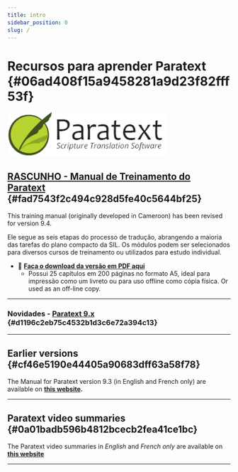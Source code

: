 ```yaml
---
title: intro
sidebar_position: 0
slug: /
---
```




# Recursos para aprender Paratext {#06ad408f15a9458281a9d23f82fff53f}


![](./415098770.png)


## [RASCUNHO - Manual de Treinamento do Paratext](/Overview) {#fad7543f2c494c928d5fe40c5644bf25}


This training manual (originally developed in Cameroon) has been revised for version 9.4.


Ele segue as seis etapas do processo de tradução, abrangendo a maioria das tarefas do plano compacto da SIL. Os módulos podem ser selecionados para diversos cursos de treinamento ou utilizados para estudo individual.

- 📖 [**Faça o download da versão em PDF aqui**](https://manual.paratext.org/pt/downloads/Ptx-man-a5-pt-9.4.pdf)
    - Possui 25 capítulos em 200 páginas no formato A5, ideal para impressão como um livreto ou para uso offline como cópia física. Or used as an off-line copy.

---


### Novidades - [Paratext 9.x](Training-Manual/00-Whats-new.md) {#d1196c2eb75c4532b1d3c6e72a394c13}


---


## Earlier versions {#cf46e5190e44405a90683dff63a58f78}


The Manual for Paratext version 9.3 (in English and French only) are available on [**this website**](https://jennibeadle.github.io/paratextmanversions/)**.**


---


## Paratext video summaries {#0a01badb596b4812bcecb2fea41ce1bc}


The Paratext video summaries in _English_ and _French only_ are available on [**this website**](https://jennibeadle.github.io/paratext-vidsum/)


---

